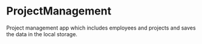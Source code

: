 # ProjectManagement
Project management app which includes employees and projects and saves the data in the local storage.
